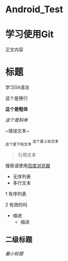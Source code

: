 # Android_Test
# 学习使用Git
  正文内容
# 标题

学习Git语法

这个是换行


**这个是粗体**

 *这个是斜体* 
 
 ~错误文本~
 
 <sub>
 这个是下标文本
 </sub>
 
 <sup>
 这个是上标文本
 </sup>
 
 >引用文本
 
 
 搜索请使用[百度浏览器](https://baidu.com)
 
 - 无序列表
- 多行文本

1 有序列表

2 有效的吗
  - 缩进
    - 缩进
## 二级标题
###### 最小标题

